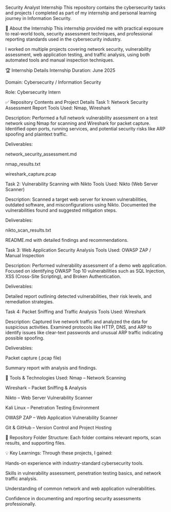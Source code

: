 Security Analyst Internship
This repository contains the cybersecurity tasks and projects I completed as part of my internship and personal learning journey in Information Security.

📌 About the Internship
This internship provided me with practical exposure to real-world tools, security assessment techniques, and professional reporting standards used in the cybersecurity industry.

I worked on multiple projects covering network security, vulnerability assessment, web application testing, and traffic analysis, using both automated tools and manual inspection techniques.

🏆 Internship Details
Internship Duration: June 2025

Domain: Cybersecurity / Information Security

Role: Cybersecurity Intern

✅ Repository Contents and Project Details
Task 1: Network Security Assessment Report
Tools Used: Nmap, Wireshark

Description:
Performed a full network vulnerability assessment on a test network using Nmap for scanning and Wireshark for packet capture.
Identified open ports, running services, and potential security risks like ARP spoofing and plaintext traffic.

Deliverables:

network_security_assessment.md

nmap_results.txt

wireshark_capture.pcap

Task 2: Vulnerability Scanning with Nikto
Tools Used: Nikto (Web Server Scanner)

Description:
Scanned a target web server for known vulnerabilities, outdated software, and misconfigurations using Nikto.
Documented the vulnerabilities found and suggested mitigation steps.

Deliverables:

nikto_scan_results.txt

README.md with detailed findings and recommendations.

Task 3: Web Application Security Analysis
Tools Used: OWASP ZAP / Manual Inspection

Description:
Performed vulnerability assessment of a demo web application.
Focused on identifying OWASP Top 10 vulnerabilities such as SQL Injection, XSS (Cross-Site Scripting), and Broken Authentication.

Deliverables:

Detailed report outlining detected vulnerabilities, their risk levels, and remediation strategies.

Task 4: Packet Sniffing and Traffic Analysis
Tools Used: Wireshark

Description:
Captured live network traffic and analyzed the data for suspicious activities.
Examined protocols like HTTP, DNS, and ARP to identify issues like clear-text passwords and unusual ARP traffic indicating possible spoofing.

Deliverables:

Packet capture (.pcap file)

Summary report with analysis and findings.

🧰 Tools & Technologies Used:
Nmap – Network Scanning

Wireshark – Packet Sniffing & Analysis

Nikto – Web Server Vulnerability Scanner

Kali Linux – Penetration Testing Environment

OWASP ZAP – Web Application Vulnerability Scanner

Git & GitHub – Version Control and Project Hosting

📄 Repository Folder Structure:
Each folder contains relevant reports, scan results, and supporting files.

💡 Key Learnings:
Through these projects, I gained:

Hands-on experience with industry-standard cybersecurity tools.

Skills in vulnerability assessment, penetration testing basics, and network traffic analysis.

Understanding of common network and web application vulnerabilities.

Confidence in documenting and reporting security assessments professionally.
